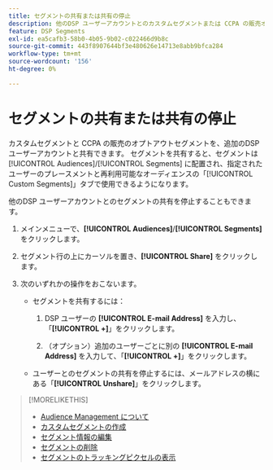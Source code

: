 ```yaml
---
title: セグメントの共有または共有の停止
description: 他のDSP ユーザーアカウントとのカスタムセグメントまたは CCPA の販売オプトアウトセグメントの共有を共有または停止する方法について説明します。
feature: DSP Segments
exl-id: ea5cafb3-58b0-4b05-9b02-c022466d9b8c
source-git-commit: 443f8907644bf3e480626e14713e8abb9bfca284
workflow-type: tm+mt
source-wordcount: '156'
ht-degree: 0%

---
```


# セグメントの共有または共有の停止

カスタムセグメントと CCPA の販売のオプトアウトセグメントを、追加のDSP ユーザーアカウントと共有できます。 セグメントを共有すると、セグメントは [!UICONTROL Audiences]/[!UICONTROL Segments] に配置され、指定されたユーザーのプレースメントと再利用可能なオーディエンスの「[!UICONTROL Custom Segments]」タブで使用できるようになります。

他のDSP ユーザーアカウントとのセグメントの共有を停止することもできます。

1. メインメニューで、**[!UICONTROL Audiences]**/**[!UICONTROL Segments]** をクリックします。

1. セグメント行の上にカーソルを置き、**[!UICONTROL Share]** をクリックします。

1. 次のいずれかの操作をおこないます。

   * セグメントを共有するには：

      1. DSP ユーザーの **[!UICONTROL E-mail Address]** を入力し、「**[!UICONTROL +]**」をクリックします。

      1. （オプション）追加のユーザーごとに別の **[!UICONTROL E-mail Address]** を入力して、「**[!UICONTROL +]**」をクリックします。

   * ユーザーとのセグメントの共有を停止するには、メールアドレスの横にある「**[!UICONTROL Unshare]**」をクリックします。

>[!MORELIKETHIS]
>
>* [Audience Management について ](audience-about.md)
>* [ カスタムセグメントの作成 ](custom-segment-create.md)
>* [ セグメント情報の編集 ](segment-edit.md)
>* [ セグメントの削除 ](segment-delete.md)
>* [ セグメントのトラッキングピクセルの表示 ](segment-view-pixels.md)
